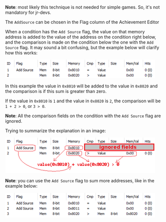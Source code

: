 **Note**: most likely this technique is not needed for simple games. So, it's not mandatory for jr-devs.

The `AddSource` can be chosen in the Flag column of the Achievement Editor

When a condition has the `Add Source` flag, the value on that memory address is added to the value of the address on the condition right below, and the comparison is made on the condition below the one with the `Add Source` flag. It may sound a bit confusing, but the example below will clarify how this works:

![Add Source Example](/development/images/addsource1.png)

In this example the value in `0x8010` will be added to the value in `0x8020` and the comparison is if this sum is greater than zero.

If the value in `0x8010` is `1` and the value in `0x8020` is `2`, the comparison will be `1 + 2 > 0`, or `3 > 0`.

**Note**:  All the comparison fields on the condition with the `Add Source` flag are ignored.

Trying to summarize the explanation in an image:

![Add Source Explained](/development/images/addsource2.png)

**Note**: you can use the `Add Source` flag to sum more addresses, like in the example below:

![addsource3](/development/images/addsource3.png)
